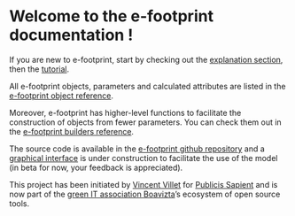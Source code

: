 # Welcome to the e-footprint documentation !

If you are new to e-footprint, start by checking out the [explanation section](explanation_overview.md), then the [tutorial](tutorial.md).

All e-footprint objects, parameters and calculated attributes are listed in the [e-footprint object reference](object_reference.md). 

Moreover, e-footprint has higher-level functions to facilitate the construction of objects from fewer parameters. You can check them out in the [e-footprint builders reference](builders.md). 

The source code is available in the [e-footprint github repository](https://github.com/Boavizta/e-footprint) and a [graphical interface](https://e-footprint-interface.nw.r.appspot.com/) is under construction to facilitate the use of the model (in beta for now, your feedback is appreciated). 

This project has been initiated by [Vincent Villet](mailto:vincent.villet@publicissapient.com) for <a href="https://www.publicissapient.com/" target="_blank">Publicis Sapient</a> and is now part of the <a href="https://www.boavizta.org/en" target="_blank">green IT association Boavizta</a>’s ecosystem of open source tools. 